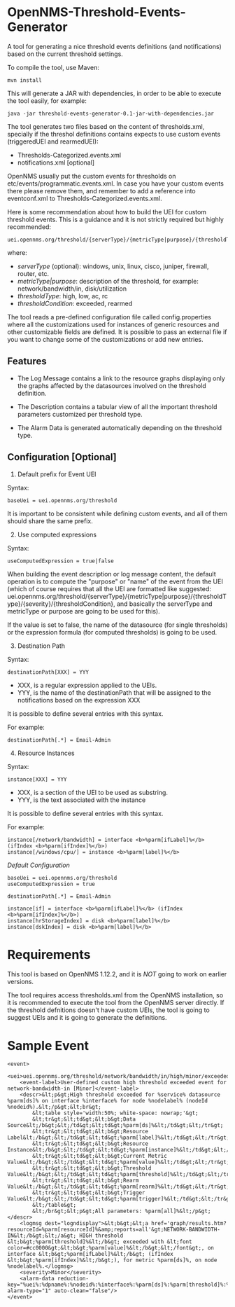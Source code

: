 OpenNMS-Threshold-Events-Generator
==================================

A tool for generating a nice threshold events definitions (and notifications) based on the current threshold settings.

To compile the tool, use Maven:

```
mvn install
```

This will generate a JAR with dependencies, in order to be able to execute the tool easily, for example:

```
java -jar threshold-events-generator-0.1-jar-with-dependencies.jar
```

The tool generates two files based on the content of thresholds.xml, specially if the threshol definitions contains expects to use custom events (triggeredUEI and rearmedUEI):

* Thresholds-Categorized.events.xml
* notifications.xml [optional]

OpenNMS usually put the custom events for thresholds on etc/events/programmatic.events.xml. In case you have your custom events there please remove them, and remember to add a reference into eventconf.xml to Thresholds-Categorized.events.xml.

Here is some recommendation about how to build the UEI for custom threshold events. This is a guidance and it is not strictly required but highly recommended:

```
uei.opennms.org/threshold/{serverType}/{metricType|purpose}/{thresholdType}/{severity}/{thresholdCondition}
```

where:

* _serverType_ (optional): windows, unix, linux, cisco, juniper, firewall, router, etc.
* _metricType|purpose_: description of the threshold, for example: network/bandwidth/in, disk/utilization
* _thresholdType_: high, low, ac, rc
* _thresholdCondition_: exceeded, rearmed

The tool reads a pre-defined configuration file called config.properties where all the customizations used for instances of generic resources and other customizable fields are defined. It is possible to pass an external file if you want to change some of the customizations or add new entries.

## Features

* The Log Message contains a link to the resource graphs displaying only the graphs affected by the datasources involved on the threshold definition.

* The Description contains a tabular view of all the important threshold parameters customized per threshold type.

* The Alarm Data is generated automatically depending on the threshold type.

## Configuration [Optional]

1. Default prefix for Event UEI

Syntax:

```
baseUei = uei.opennms.org/threshold
```

It is important to be consistent while defining custom events, and all of them should share the same prefix.

2. Use computed expressions

Syntax:

```
useComputedExpression = true|false
```

When building the event description or log message content, the default operation is to compute the "purpose" or "name" of the event from the UEI (which of course requires that all the UEI are formatted like suggested: uei.opennms.org/threshold/{serverType}/{metricType|purpose}/{thresholdType}/{severity}/{thresholdCondition}, and basically the serverType and metricType or purpose are going to be used for this).

If the value is set to false, the name of the datasource (for single thresholds) or the expression formula (for computed thresholds) is going to be used.
 
3. Destination Path

Syntax:

```
destinationPath[XXX] = YYY
```

* XXX, is a regular expression applied to the UEIs.
* YYY, is the name of the destinationPath that will be assigned to the notifications based on the expression XXX

It is possible to define several entries with this syntax.

For example:

```
destinationPath[.*] = Email-Admin
```

4. Resource Instances

Syntax:

```
instance[XXX] = YYY
```

* XXX, is a section of the UEI to be used as substring.
* YYY, is the text associated with the instance

It is possible to define several entries with this syntax.

For example:

```
instance[/network/bandwidth] = interface <b>%parm[ifLabel]%</b> (ifIndex <b>%parm[ifIndex]%</b>)  
instance[/windows/cpu/] = instance <b>%parm[label]%</b>
```

_Default Configuration_

```
baseUei = uei.opennms.org/threshold
useComputedExpression = true

destinationPath[.*] = Email-Admin

instance[if] = interface <b>%parm[ifLabel]%</b> (ifIndex <b>%parm[ifIndex]%</b>)
instance[hrStorageIndex] = disk <b>%parm[label]%</b>
instance[dskIndex] = disk <b>%parm[label]%</b>
```

# Requirements

This tool is based on OpenNMS 1.12.2, and it is _NOT_ going to work on earlier versions.

The tool requires access thresholds.xml from the OpenNMS installation, so it is recommended to execute the tool from the OpenNMS server directly. If the threshold defnitions doesn't have custom UEIs, the tool is going to suggest UEIs and it is going to generate the definitions.

# Sample Event

```
<event>
    <uei>uei.opennms.org/threshold/network/bandwidth/in/high/minor/exceeded</uei>
    <event-label>User-defined custom high threshold exceeded event for network-bandwidth-in [Minor]</event-label>
    <descr>&lt;p&gt;High threshold exceeded for %service% datasource %parm[ds]% on interface %interface% for node %nodelabel% (nodeId %nodeid%).&lt;/p&gt;&lt;br&gt;
        &lt;table style='width:50%; white-space: nowrap;'&gt;
        &lt;tr&gt;&lt;td&gt;&lt;b&gt;Data Source&lt;/b&gt;&lt;/td&gt;&lt;td&gt;%parm[ds]%&lt;/td&gt;&lt;/tr&gt;
        &lt;tr&gt;&lt;td&gt;&lt;b&gt;Resource Label&lt;/b&gt;&lt;/td&gt;&lt;td&gt;%parm[label]%&lt;/td&gt;&lt;/tr&gt;
        &lt;tr&gt;&lt;td&gt;&lt;b&gt;Resource Instance&lt;/b&gt;&lt;/td&gt;&lt;td&gt;%parm[instance]%&lt;/td&gt;&lt;/tr&gt;
        &lt;tr&gt;&lt;td&gt;&lt;b&gt;Current Metric Value&lt;/b&gt;&lt;/td&gt;&lt;td&gt;%parm[value]%&lt;/td&gt;&lt;/tr&gt;
        &lt;tr&gt;&lt;td&gt;&lt;b&gt;Threshold Value&lt;/b&gt;&lt;/td&gt;&lt;td&gt;%parm[threshold]%&lt;/td&gt;&lt;/tr&gt;
        &lt;tr&gt;&lt;td&gt;&lt;b&gt;Rearm Value&lt;/b&gt;&lt;/td&gt;&lt;td&gt;%parm[rearm]%&lt;/td&gt;&lt;/tr&gt;
        &lt;tr&gt;&lt;td&gt;&lt;b&gt;Trigger Value&lt;/b&gt;&lt;/td&gt;&lt;td&gt;%parm[trigger]%&lt;/td&gt;&lt;/tr&gt;
        &lt;/table&gt;
        &lt;/br&gt;&lt;p&gt;All parameters: %parm[all]%&lt;/p&gt;</descr>
    <logmsg dest="logndisplay">&lt;b&gt;&lt;a href='graph/results.htm?resourceId=%parm[resourceId]%&amp;reports=all'&gt;NETWORK-BANDWIDTH-IN&lt;/b&gt;&lt;/a&gt; HIGH threshold &lt;b&gt;%parm[threshold]%&lt;/b&gt; exceeded with &lt;font color=#cc0000&gt;&lt;b&gt;%parm[value]%&lt;/b&gt;&lt;/font&gt;, on interface &lt;b&gt;%parm[ifLabel]%&lt;/b&gt; (ifIndex &lt;b&gt;%parm[ifIndex]%&lt;/b&gt;), for metric %parm[ds]%, on node %nodelabel%.</logmsg>
    <severity>Minor</severity>
    <alarm-data reduction-key="%uei%:%dpname%:%nodeid%:%interface%:%parm[ds]%:%parm[threshold]%:%parm[trigger]%:%parm[rearm]%:%parm[label]%" alarm-type="1" auto-clean="false"/>
</event>
```


